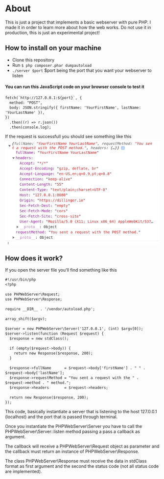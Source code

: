 # About

This is just a project that implements a basic webserver with pure PHP. I made it in order to learn more about how the web works.
Do not use it in production, this is just an experimental project!

## How to install on your machine

- Clone this repository
- Run `$ php composer.phar dumpautoload`
- `./server $port` \$port being the port that you want your webserver to listen

#### You can run this JavaScript code on your browser console to test it

```
fetch(`http://127.0.0.1:${port}`, {
  method: "POST",
  body: JSON.stringify({ firstName: 'YourFirstName', lastName: 'YourLastName' }),
})
  .then((r) => r.json())
  .then(console.log);
```

If the request is successfull you should see something like this
![Response Example](https://raw.githubusercontent.com/douglasfanucchi/php-web-server/master/assets/responsae-example.png)

## How does it work?

If you open the server file you'll find something like this

```
#!/usr/bin/php
<?php

use PHPWebServer\Request;
use PHPWebServer\Response;

require __DIR__ . '/vendor/autoload.php';

array_shift($argv);

$server = new PHPWebServer\Server('127.0.0.1', (int) $argv[0]);
$server->listen(function (Request $request) {
  $response = new stdClass();

  if (empty($request->body)) {
    return new Response($response, 200);
  }

  $response->fullName      = $request->body['firstName'] . " " . $request->body['lastName'];
  $response->requestMethod = "You sent a request with the " . $request->method . " method.";
  $response->headers       = $request->headers;

  return new Response($response, 200);
});

```

This code, basically instantiate a server that is listening to the host 127.0.0.1 (localhost) and the port that is passed through terminal.

Once you instantiate the PHPWebServer\Server you have to call the PHPWebServer\Server::listen method passing a pass a callback as argument.

The callback will receive a PHPWebServer\Request object as parameter and the callback must return an instance of PHPWebServer\Response.

The class PHPWebServer\Response must receive the data in stdClass format as first argument and the second the status code (not all status code are implemented).
